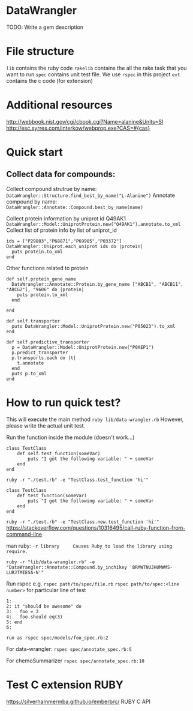 # DataWrangler

TODO: Write a gem description

# File structure
`lib` contains the ruby code 
`rakelib` contains the all the rake task that you want to run
`spec` contains unit test file. We use `rspec` in this project
`ext` contains the c code (for extension)


# Additional resources
http://webbook.nist.gov/cgi/cbook.cgi?Name=alanine&Units=SI
http://esc.syrres.com/interkow/webprop.exe?CAS=#{cas}

# Quick start
## Collect data for compounds:
Collect compound strutrue by name:
`DataWrangler::Structure.find_best_by_name("L-Alanine")`
Annotate compound by name:
`DataWrangler::Annotate::Compound.best_by_name(name)`

Collect protein information by uniprot id Q49AK1
`DataWrangler::Model::UniprotProtein.new("Q49AK1").annotate.to_xml`
Collect list of protein info by list of uniprot_id
```
ids = ["P29803","P68871","P69905","P03372"]
DataWrangler::Uniprot.each_uniprot ids do |protein|
  puts protein.to_xml
end
```
Other functions related to protein
```
def self.protein_gene_name
  DataWrangler::Annotate::Protein.by_gene_name ["ABCB1", "ABCB11", "ABCG2"], "9606" do |protein|
    puts protein.to_xml
  end

end

def self.transporter
  puts DataWrangler::Model::UniprotProtein.new("P05023").to_xml
end

def self.predictive_transporter
  p = DataWrangler::Model::UniprotProtein.new("P0AEP1")
  p.predict_transporter
  p.transports.each do |t|
    t.annotate
  end
  puts p.to_xml
end
```

# How to run quick test?
This will execute the main method
`ruby lib/data-wrangler.rb`
However, please write the actual unit test.


Run the function inside the module (doesn't work...)
```
class TestClass
    def self.test_function(someVar)
        puts "I got the following variable: " + someVar
    end
end
```

`ruby -r "./test.rb" -e "TestClass.test_function 'hi'"`

```
class TestClass
    def test_function(someVar)
        puts "I got the following variable: " + someVar
    end
end
```

`ruby -r "./test.rb" -e "TestClass.new.test_function 'hi'"`
https://stackoverflow.com/questions/10316495/call-ruby-function-from-command-line

man ruby:
`-r library     Causes Ruby to load the library using require. `

`ruby -r "lib/data-wrangler.rb" -e "DataWrangler::Annotate::Compound.by_inchikey 'BRMWTNUJHUMWMS-LURJTMIESA-N'"`


Run rspec
e.g.
`rspec path/to/spec/file.rb`
`rspec path/to/spec:<line number>` for particular line of test
```
1: 
2: it "should be awesome" do
3:   foo = 3
4:   foo.should eq(3)
5: end
6:

run as rspec spec/models/foo_spec.rb:2
```
For data-wrangler:
`rspec spec/annotate_spec.rb:5`

For chemoSummarizer
`rspec spec/annotate_spec.rb:10`


# Test C extension RUBY
https://silverhammermba.github.io/emberb/c/ RUBY C API








